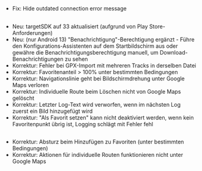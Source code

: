 ##
- Fix: Hide outdated connection error message

##
- Neu: targetSDK auf 33 aktualisiert (aufgrund von Play Store-Anforderungen)
- Neu: (nur Android 13) "Benachrichtigung"-Berechtigung ergänzt - Führe den Konfigurations-Assistenten auf dem Startbildschirm aus oder gewähre die Benachrichtigungsberechtigung manuell, um Download-Benachrichtigungen zu sehen
- Korrektur: Fehler bei GPX-Import mit mehreren Tracks in derselben Datei
- Korrektur: Favoritenanteil > 100% unter bestimmten Bedingungen
- Korrektur: Navigationslinie geht bei Bildschirmdrehung unter Google Maps verloren
- Korrektur: Individuelle Route beim Löschen nicht von Google Maps gelöscht
- Korrektur: Letzter Log-Text wird verworfen, wenn im nächsten Log zuerst ein Bild hinzugefügt wird
- Korrektur: "Als Favorit setzen" kann nicht deaktiviert werden, wenn kein Favoritenpunkt übrig ist, Logging schlägt mit Fehler fehl

##
- Korrektur: Absturz beim Hinzufügen zu Favoriten (unter bestimmten Bedingungen)
- Korrektur: Aktionen für individuelle Routen funktionieren nicht unter Google Maps
